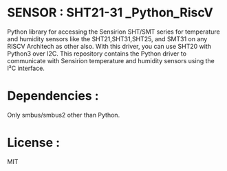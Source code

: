 # SENSOR : SHT21-31 _Python_RiscV
Python library for accessing the Sensirion SHT/SMT series for temperature and humidity sensors like the SHT21,SHT31,SHT25, and 
SMT31 on any RISCV Architech as other also.
With this driver, you can use SHT20 with Python3 over I2C.
This repository contains the Python driver to communicate with Sensirion temperature and humidity sensors using the I²C interface.

# Dependencies :
Only smbus/smbus2 other than Python.

# License :
MIT
